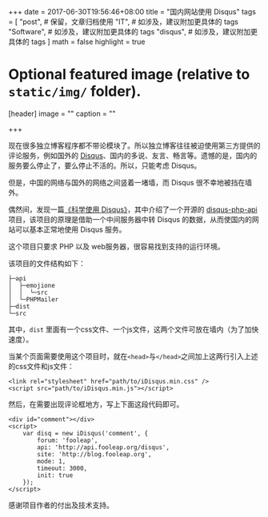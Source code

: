 +++
date = 2017-06-30T19:56:46+08:00
title = "国内网站使用 Disqus"
tags = [
    "post", # 保留，文章归档使用
    "IT", # 如涉及，建议附加更具体的 tags
    "Software", # 如涉及，建议附加更具体的 tags
    "disqus", # 如涉及，建议附加更具体的 tags
]
math = false
highlight = true

# Optional featured image (relative to `static/img/` folder).
[header]
image = ""
caption = ""

+++

现在很多独立博客程序都不带论模块了。所以独立博客往往被迫使用第三方提供的评论服务，例如国外的 [Disqus](https://disqus.com/)、国内的多说、友言、畅言等。遗憾的是，国内的服务要么停止了，要么停止不活的。所以，只能考虑 Disqus。

但是，中国的网络与国外的网络之间竖着一堵墙，而 Disqus 很不幸地被挡在墙外。

偶然间，发现一篇[《科学使用 Disqus》](http://blog.fooleap.org/use-disqus-correctly.html)，其中介绍了一个开源的 [disqus-php-api](https://github.com/fooleap/disqus-php-api) 项目，该项目的原理是借助一个中间服务器中转 Disqus 的数据，从而使国内的网站可以基本正常地使用 Disqus 服务。

这个项目只要求 PHP 以及 web服务器，很容易找到支持的运行环境。

该项目的文件结构如下：
```
├─api
│  ├─emojione
│  │  └─src
│  └─PHPMailer
├─dist
└─src
```
其中，`dist` 里面有一个css文件、一个js文件，这两个文件可放在墙内（为了加快速度）。

当某个页面需要使用这个项目时，就在`<head>`与`</head>`之间加上这两行引入上述的css文件和js文件：

```
<link rel="stylesheet" href="path/to/iDisqus.min.css" />
<script src="path/to/iDisqus.min.js"></script>
```

然后，在需要出现评论框地方，写上下面这段代码即可。
```
<div id="comment"></div>
<script>
    var disq = new iDisqus('comment', {
        forum: 'fooleap',
        api: 'http://api.fooleap.org/disqus',
        site: 'http://blog.fooleap.org',
        mode: 1,
        timeout: 3000,
        init: true
    });
</script>
```

感谢项目作者的付出及技术支持。